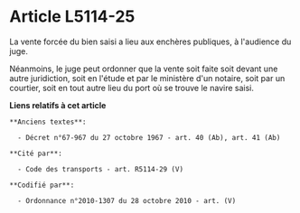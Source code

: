# Article L5114-25

La vente forcée du bien saisi a lieu aux enchères publiques, à l'audience du juge.

Néanmoins, le juge peut ordonner que la vente soit faite soit devant une autre juridiction, soit en l'étude et par le
ministère d'un notaire, soit par un courtier, soit en tout autre lieu du port où se trouve le navire saisi.

**Liens relatifs à cet article**

	**Anciens textes**:

	  - Décret n°67-967 du 27 octobre 1967 - art. 40 (Ab), art. 41 (Ab)

	**Cité par**:

	  - Code des transports - art. R5114-29 (V)

	**Codifié par**:

	  - Ordonnance n°2010-1307 du 28 octobre 2010 - art. (V)
